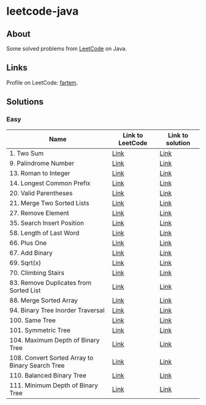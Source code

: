 # leetcode-java

## About

Some solved problems from [LeetCode](https://leetcode.com) on Java.

## Links

Profile on LeetCode: [fartem](https://leetcode.com/fartem/).

## Solutions

### Easy

| Name                                            | Link to LeetCode                                                                  | Link to solution                                                   |
|-------------------------------------------------|-----------------------------------------------------------------------------------|--------------------------------------------------------------------|
| 1. Two Sum                                      | [Link](https://leetcode.com/problems/two-sum/)                                    | [Link](./lib/easy/two_sum.dart)                                    |
| 9. Palindrome Number                            | [Link](https://leetcode.com/problems/palindrome-number/)                          | [Link](./lib/easy/palindrome_number.dart)                          |
| 13. Roman to Integer                            | [Link](https://leetcode.com/problems/roman-to-integer/)                           | [Link](./lib/easy/roman_to_integer.dart)                           |
| 14. Longest Common Prefix                       | [Link](https://leetcode.com/problems/longest-common-prefix/)                      | [Link](./lib/easy/longest_common_prefix.dart)                      |
| 20. Valid Parentheses                           | [Link](https://leetcode.com/problems/valid-parentheses/)                          | [Link](./lib/easy/valid_parentheses.dart)                          |
| 21. Merge Two Sorted Lists                      | [Link](https://leetcode.com/problems/merge-two-sorted-lists/)                     | [Link](./lib/easy/merge_two_sorted_lists.dart)                     |
| 27. Remove Element                              | [Link](https://leetcode.com/problems/remove-element/)                             | [Link](./lib/easy/remove_element.dart)                             |
| 35. Search Insert Position                      | [Link](https://leetcode.com/problems/search-insert-position/)                     | [Link](./lib/easy/search_insert_position.dart)                     |
| 58. Length of Last Word                         | [Link](https://leetcode.com/problems/length-of-last-word/)                        | [Link](./lib/easy/length_of_last_word.dart)                        |
| 66. Plus One                                    | [Link](https://leetcode.com/problems/plus-one/)                                   | [Link](./lib/easy/plus_one.dart)                                   |
| 67. Add Binary                                  | [Link](https://leetcode.com/problems/add-binary/)                                 | [Link](./lib/easy/add_binary.dart)                                 |
| 69. Sqrt(x)                                     | [Link](https://leetcode.com/problems/sqrtx/)                                      | [Link](./lib/easy/sqrt_x.dart)                                     |
| 70. Climbing Stairs                             | [Link](https://leetcode.com/problems/climbing-stairs/)                            | [Link](./lib/easy/climbing_stairs.dart)                            |
| 83. Remove Duplicates from Sorted List          | [Link](https://leetcode.com/problems/remove-duplicates-from-sorted-list/)         | [Link](./lib/easy/remove_duplicates_from_sorted_list.dart)         |
| 88. Merge Sorted Array                          | [Link](https://leetcode.com/problems/merge-sorted-array/)                         | [Link](./lib/easy/merge_sorted_array.dart)                         |
| 94. Binary Tree Inorder Traversal               | [Link](https://leetcode.com/problems/binary-tree-inorder-traversal/)              | [Link](./lib/easy/binary_tree_inorder_traversal.dart)              |
| 100. Same Tree                                  | [Link](https://leetcode.com/problems/same-tree/)                                  | [Link](./lib/easy/same_tree.dart)                                  |
| 101. Symmetric Tree                             | [Link](https://leetcode.com/problems/symmetric-tree/)                             | [Link](./lib/easy/symmetric_tree.dart)                             |
| 104. Maximum Depth of Binary Tree               | [Link](https://leetcode.com/problems/maximum-depth-of-binary-tree/)               | [Link](./lib/easy/maximum_depth_of_binary_tree.dart)               |
| 108. Convert Sorted Array to Binary Search Tree | [Link](https://leetcode.com/problems/convert-sorted-array-to-binary-search-tree/) | [Link](./lib/easy/convert_sorted_array_to_binary_search_tree.dart) |
| 110. Balanced Binary Tree                       | [Link](https://leetcode.com/problems/balanced-binary-tree/)                       | [Link](./lib/easy/balanced_binary_tree.dart)                       |
| 111. Minimum Depth of Binary Tree               | [Link](https://leetcode.com/problems/minimum-depth-of-binary-tree/)               | [Link](./lib/easy/minimum_depth_of_binary_tree.dart)               |
